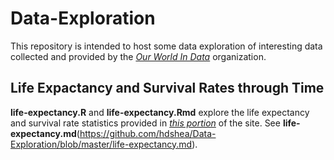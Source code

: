 # Data-Exploration

This repository is intended to host some data exploration of interesting data collected and provided by the [_Our World In Data_](https://ourworldindata.org) organization.

## Life Expactancy and Survival Rates through Time

__life-expectancy.R__ and __life-expectancy.Rmd__ explore the life expectancy and survival rate statistics provided in [_this portion_](https://ourworldindata.org/life-expectancy) of the site.  See __life-expectancy.md__(https://github.com/hdshea/Data-Exploration/blob/master/life-expectancy.md).
